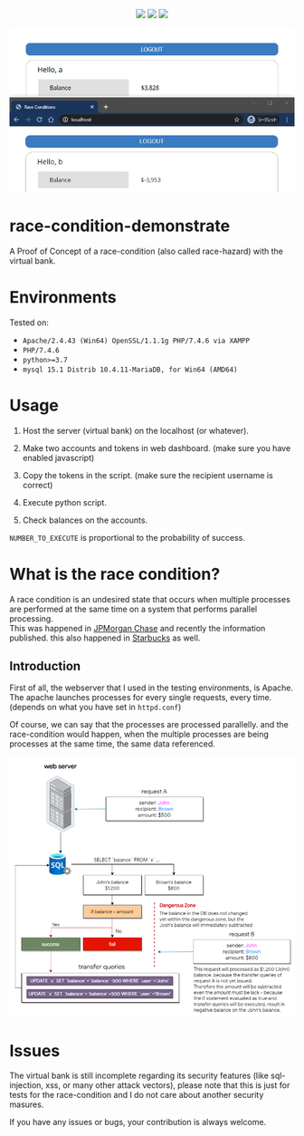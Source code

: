 <p align="center">
  <img src="https://img.shields.io/github/license/kkent030315/race-condition-demonstrate?style=for-the-badge">
  <img src="https://img.shields.io/github/last-commit/kkent030315/race-condition-demonstrate?style=for-the-badge">
  <img src="https://img.shields.io/codefactor/grade/github/kkent030315/race-condition-demonstrate?style=for-the-badge">
</p>

![IMAGE](image.png)

# race-condition-demonstrate

A Proof of Concept of a race-condition (also called race-hazard) with the virtual bank.

# Environments

Tested on:

- `Apache/2.4.43 (Win64) OpenSSL/1.1.1g PHP/7.4.6 via XAMPP`
- `PHP/7.4.6`
- `python>=3.7`
- `mysql 15.1 Distrib 10.4.11-MariaDB, for Win64 (AMD64)`

# Usage

1. Host the server (virtual bank) on the localhost (or whatever).

2. Make two accounts and tokens in web dashboard. (make sure you have enabled javascript)

3. Copy the tokens in the script. (make sure the recipient username is correct)

4. Execute python script.

5. Check balances on the accounts.

`NUMBER_TO_EXECUTE` is proportional to the probability of success.

# What is the race condition?

A race condition is an undesired state that occurs when multiple processes are performed at the same time on a system that performs parallel processing.  
This was happened in [JPMorgan Chase](https://chadscira.com/post/5fa269d46142ac544e013d6e/DISCLOSURE-Unlimited-Chase-Ultimate-Rewards-Points) and recently the information published. this also happened in [Starbucks](http://sakurity.com/blog/2015/05/21/starbucks.html) as well.

## Introduction

First of all, the webserver that I used in the testing environments, is Apache.  
The apache launches processes for every single requests, every time. (depends on what you have set in `httpd.conf`)  

Of course, we can say that the processes are processed parallelly. and the race-condition would happen, when the multiple processes are being processes at the same time, the same data referenced.  

![IMAGE](images/rc.png)

# Issues

The virtual bank is still incomplete regarding its security features (like sql-injection, xss, or many other attack vectors), please note that this is just for tests for the race-condition and I do not care about another security masures.  

If you have any issues or bugs, your contribution is always welcome.
